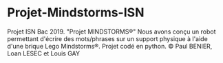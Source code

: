 # Projet-Mindstorms-ISN
Projet ISN Bac 2019. "Projet MINDSTORMS®"
Nous avons conçu un robot permettant d'écrire des mots/phrases sur un support physique à l'aide d'une brique Lego Mindstorms®.
Projet codé en python.
© Paul BENIER, Loan LESEC et Louis GAY
